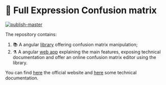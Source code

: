 # 🚀 Full Expression Confusion matrix

[![publish-master](https://github.com/FullExpression/confusion-matrix/actions/workflows/publish-master.yml/badge.svg?branch=master)](https://github.com/FullExpression/confusion-matrix/actions/workflows/publish-master.yml)

The repository contains:

1. 📚 A angular [library](./projects/confusion-matrix) offering confusion matrix manipulation;
2. ⚗️ A angular [web app](./projects/web-app) explaining the main features, exposing technical documentation and offer an online confusion matrix editor using the library.

You can find [here](https://fe-confusion-matrix.web.app/documentation) the official website and [here](https://doc-confusion-matrix.web.app/) some technical documentation.
